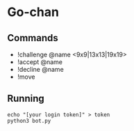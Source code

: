 # Go-chan

## Commands
* !challenge @name <9x9|13x13|19x19>
* !accept @name
* !decline @name
* !move <move>

## Running
```
echo "[your login token]" > token
python3 bot.py
```

